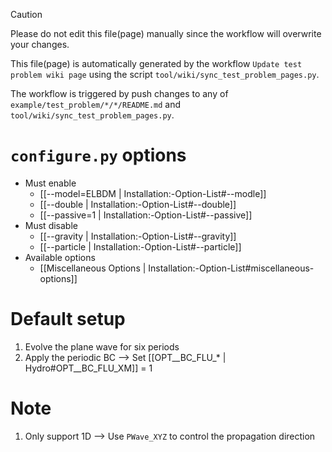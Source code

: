 > [!CAUTION]
> Please do not edit this file(page) manually since the workflow will overwrite your changes.
>
> This file(page) is automatically generated by the workflow `Update test problem wiki page` using the script `tool/wiki/sync_test_problem_pages.py`.
>
> The workflow is triggered by push changes to any of `example/test_problem/*/*/README.md` and `tool/wiki/sync_test_problem_pages.py`.


# `configure.py` options
- Must enable
   - [[--model=ELBDM | Installation:-Option-List#--modle]]
   - [[--double | Installation:-Option-List#--double]]
   - [[--passive=1 | Installation:-Option-List#--passive]]
- Must disable
   - [[--gravity | Installation:-Option-List#--gravity]]
   - [[--particle | Installation:-Option-List#--particle]]
- Available options
   - [[Miscellaneous Options | Installation:-Option-List#miscellaneous-options]]


# Default setup
1. Evolve the plane wave for six periods
2. Apply the periodic BC
   --> Set [[OPT__BC_FLU_* | Hydro#OPT__BC_FLU_XM]] = 1


# Note
1. Only support 1D --> Use `PWave_XYZ` to control the propagation direction
